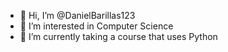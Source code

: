 - 👋 Hi, I’m @DanielBarillas123
- 👀 I’m interested in Computer Science
- 🌱 I’m currently taking a course that uses Python

<!---
DanielBarillas123/DanielBarillas123 is a ✨ special ✨ repository because its `README.md` (this file) appears on your GitHub profile.
You can click the Preview link to take a look at your changes.
--->
